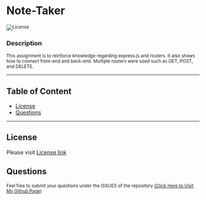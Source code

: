 # Note-Taker

<sub>![License](https://img.shields.io/badge/License-MIT-blue.svg)</sub>

### Description

<sub>This assignment is to reinforce knowledge regarding express.js and routers. It also shows how to connect front-end and back-end. Multiple routers were used such as GET, POST, and DELETE. </sub>

---

## Table of Content

- [License](#license)
- [Questions](#questions)

---

## License

Please visit [License link](https://choosealicense.com/licenses/mit/)

## Questions

<sub>Feel free to submit your questions under the ISSUES of the repository [(Click Here to Visit My Github Page)](https://github.com/jabezli)</sub>
